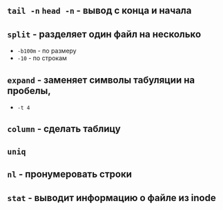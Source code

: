 ## ```tail -n``` ```head -n``` - вывод с конца и начала

## ```split``` - разделяет один файл на несколько
  - ```-b100m``` - по размеру
  - ```-10``` - по строкам

## ```expand``` - заменяет символы табуляции на пробелы,
  - ```-t 4```

## ```column``` - cделать таблицу

## ```uniq```

## ```nl``` - пронумеровать строки

## ```stat``` - выводит информацию о файле из inode

